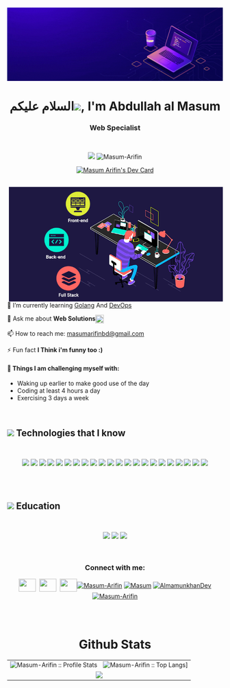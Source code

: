 
![MasterHead](https://raw.githubusercontent.com/Masum-Arifin/Masum-Arifin/main/masum.gif)
<!-- ![MasterHead](https://raw.githubusercontent.com/Masum-Arifin/Masum-Arifin/main/full-stack-development.gif) -->


<h1 align="center">السلام عليكم<a><img src="https://media.giphy.com/media/hvRJCLFzcasrR4ia7z/giphy.gif" width="25"></a>, I'm Abdullah al Masum </h1>

<h3 align="center">Web Specialist</h3>
<br />
<p align="center"><img src="https://img.shields.io/github/followers/Masum-Arifin?label=Follow&style=social"/>
<img src="https://komarev.com/ghpvc/?username=Masum-Arifin&label=Profile%20views&color=0e75b6&style=flat" alt="Masum-Arifin" /></p>


<!-- <p>[![Github]()](https://github.com/Masum-Arifin)&nbsp;![Profile views](https://gpvc.arturio.dev/Masum-Arifin)</p> -->

<p align="center"><a href="https://app.daily.dev/Masum"><img src="https://api.daily.dev/devcards/af4e49452b1c49ff9bf84f65ff812206.png?r=j1n" width="400" alt="Masum Arifin's Dev Card"/></a></p>

<br/>
<img align="right" width="500" src="https://raw.githubusercontent.com/Masum-Arifin/Masum-Arifin/main/full-stack-development.gif" alt="Masum Arifin" />

🌱 I’m currently learning [Golang](https://golang.org/) And [DevOps](https://www.google.com/search?q=DevOps)

💬 Ask me about **Web Solutions**<a href="https://stackoverflow.com/users/15274012/al-mamun-khan" target="_blank" rel="noopener" ><img align="center" src="https://cdn.iconscout.com/icon/free/png-256/stackoverflow-2-432547.png" height="20" width="20"/></a>

📫 How to reach me: masumarifinbd@gmail.com

⚡ Fun fact **I Think i'm funny too :)**
#### :muscle: Things I am challenging myself with:

- Waking up earlier to make good use of the day
- Coding at least 4 hours a day
- Exercising 3 days a week
<br />

<h2><img src = "https://media2.giphy.com/media/QssGEmpkyEOhBCb7e1/giphy.gif?cid=ecf05e47a0n3gi1bfqntqmob8g9aid1oyj2wr3ds3mg700bl&rid=giphy.gif" width='50'/>&nbsp;Technologies that I know</h2>

<br>
<p align="center">
<img src="https://img.shields.io/badge/HTML5-E34F26?style=for-the-badge&logo=html5&logoColor=white" height="25"/> <img src="https://img.shields.io/badge/CSS3-1572B6?style=for-the-badge&logo=css3&logoColor=white" height="25"/> <img src="https://img.shields.io/badge/javascript-F7DF1E.svg?&style=for-the-badge&logo=javascript&logoColor=white" height="25"/> <img src="https://img.shields.io/badge/React-20232A?style=for-the-badge&logo=react&logoColor=61DAFB" height="25"/> <img src="https://img.shields.io/badge/React_Router-CA4245?style=for-the-badge&logo=react-router&logoColor=white" height="25"/> <img src=" 	https://img.shields.io/badge/Sass-CC6699?style=for-the-badge&logo=sass&logoColor=white" height="25"/> <img src="https://img.shields.io/badge/Material--UI-0081CB?style=for-the-badge&logo=material-ui&logoColor=white" height="25"/> <img src="https://img.shields.io/badge/Bootstrap-563D7C?style=for-the-badge&logo=bootstrap&logoColor=white" height="25"/> <img src="https://img.shields.io/badge/Tailwind_CSS-38B2AC?style=for-the-badge&logo=tailwind-css&logoColor=white" height="25"/> <img src="https://img.shields.io/badge/Netlify-00C7B7?style=for-the-badge&logo=netlify&logoColor=white" height="25"/> <img src="https://img.shields.io/badge/Heroku-430098?style=for-the-badge&logo=heroku&logoColor=white" height="25"/> <img src="https://img.shields.io/badge/firebase-FFCA28.svg?&style=for-the-badge&logo=firebase&logoColor=white" height="25"/> <img src="https://img.shields.io/badge/Node.js-43853D?style=for-the-badge&logo=node.js&logoColor=white" height="25"/> <img src="https://img.shields.io/badge/TypeScript-007ACC?style=for-the-badge&logo=typescript&logoColor=white"/>
<img src="https://img.shields.io/badge/Redux-593D88?style=for-the-badge&logo=redux&logoColor=white"/>
<img src="https://img.shields.io/badge/Express.js-000000?style=for-the-badge&logo=express&logoColor=white"/>
<img src="https://img.shields.io/badge/Font_Awesome-339AF0?style=for-the-badge&logo=fontawesome&logoColor=white"/>
<img src="https://img.shields.io/badge/JWT-000000?style=for-the-badge&logo=JSON%20web%20tokens&logoColor=white"/>
<img src="https://img.shields.io/badge/Sass-CC6699?style=for-the-badge&logo=sass&logoColor=white"/>
<img src="https://img.shields.io/badge/-MongoDB-4DB33D?style=flat&logo=mongodb&logoColor=FFFFFF" height="25"/>
<img src="https://img.shields.io/badge/GIT-E44C30?style=for-the-badge&logo=git&logoColor=white"/>
<img src="https://img.shields.io/badge/GitHub-100000?style=for-the-badge&logo=github&logoColor=white"/>
</p>
<br/>

<br/>
<h2><img src = "https://media2.giphy.com/media/QssGEmpkyEOhBCb7e1/giphy.gif?cid=ecf05e47a0n3gi1bfqntqmob8g9aid1oyj2wr3ds3mg700bl&rid=giphy.gif" width='50'/>&nbsp;Education</h2>
<br/>
<p align="center">
<img src="https://img.shields.io/badge/Codecademy-FFF0E5?style=for-the-badge&logo=codecademy&logoColor=303347"/> <img src="https://img.shields.io/badge/Duolingo-58CC02?style=for-the-badge&logo=Duolingo&logoColor=white"/> <img src="https://img.shields.io/badge/coding%20ninjas-DD6620?style=for-the-badge&logo=codingninjas&logoColor=white"/>
   </p>
<br/>


<h3 align="center">Connect with me:</h3>
<p align="center">
<!-- <a href='' target="_blank"><img height="30" width="40" src=''></a> -->
<a href="mailto:masumarifinbd@gmail.com" target="_blank" rel="noopener" ><img align="center" src="https://www.pngkey.com/png/full/84-840977_email-png-icon.png" height="30" width="40"/></a>&nbsp;
<a href="https://stackoverflow.com/users/19069649/alvin-arifin" target="_blank" rel="noopener" ><img align="center" src="https://cdn.iconscout.com/icon/free/png-256/stackoverflow-2-432547.png" height="30" width="40"/></a>&nbsp;
<a href="https://www.linkedin.com/in/abdullah-al-masumbd" target="_blank" rel="noopener"><img align="center" src="https://rawcdn.githack.com/Masum-Arifin/demo/bb7255483e0e917d6dab306620eb7ae8b94ba04c/storage/tempfiles/Asset%2019rgblogo.jpg" height="30" width="40" /></a><a href="https://twitter.com/alvinalmaktum" target="_blank"><img align="center" src="https://raw.githubusercontent.com/rahuldkjain/github-profile-readme-generator/master/src/images/icons/Social/twitter.svg" alt="Masum-Arifin" height="30" width="40" /></a>
<a href="https://www.linkedin.com/in/abdullah-al-masumbd" target="_blank"><img align="center" src="https://raw.githubusercontent.com/rahuldkjain/github-profile-readme-generator/master/src/images/icons/Social/linked-in-alt.svg" alt="Masum" height="30" width="40" /></a>
<a href="https://www.facebook.com/sheikh.masumaeifin" target="_blank"><img align="center" src="https://raw.githubusercontent.com/rahuldkjain/github-profile-readme-generator/master/src/images/icons/Social/facebook.svg" alt="AlmamunkhanDev" height="30" width="40" /></a>
<a href="https://instagram.com/shaykh_alvin_al_mktum" target="_blank"><img align="center" src="https://raw.githubusercontent.com/rahuldkjain/github-profile-readme-generator/master/src/images/icons/Social/instagram.svg" alt="Masum-Arifin" height="30" width="40" /></a>
</p>
<br>
<br />

<p align="center">
   <table>
   <h1 align="center">Github Stats</h1>
       <tr>
       <td><img alt="Masum-Arifin :: Profile Stats" src="https://github-readme-stats.vercel.app/api?username=Masum-Arifin&theme=blue-green&amp;show_icons=true&amp;count_private=true&amp;hide_border=true" /></td>
       <td><img alt="Masum-Arifin :: Top Langs]" src="https://github-readme-stats.vercel.app/api/top-langs/?username=Masum-Arifin&langs_count=14&theme=blue-green&layout=compact&hide=html"> </td>
     </tr>
     <tr>
        <td colspan="2" align="center"><img  align="center" src="https://github-readme-streak-stats.herokuapp.com?user=Masum-Arifin&theme=blue-green&hide_border=true"></td>
     </tr>
   </table>
</p>
